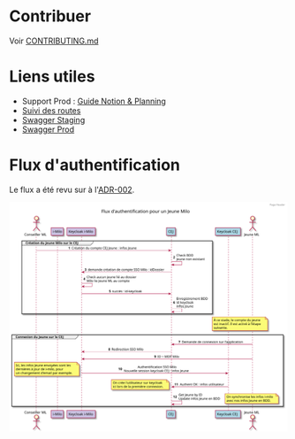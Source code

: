 # Contribuer

Voir [CONTRIBUTING.md](docs/CONTRIBUTING.md)

# Liens utiles

- Support Prod : [Guide Notion & Planning](https://www.notion.so/fabnummas/Support-tech-c71a6222c7c54f8490060413c96471db)
- [Suivi des routes](https://docs.google.com/spreadsheets/d/1B_wcz8itdTZFzeOxE3u8MEcTb95Vc-75PwiiuzbkREs/edit#gid=2092898073)
- [Swagger Staging](https://api.pass-emploi.incubateur.net/documentation/)
- [Swagger Prod](https://api.pass-emploi.beta.gouv.fr/documentation/)

# Flux d'authentification

Le flux a été revu sur à l'[ADR-002](docs/decisions/ADR-002-keycloak-creation-jeune-milo.md).

<img src="docs/diagrammes/authentification-flux.svg">
